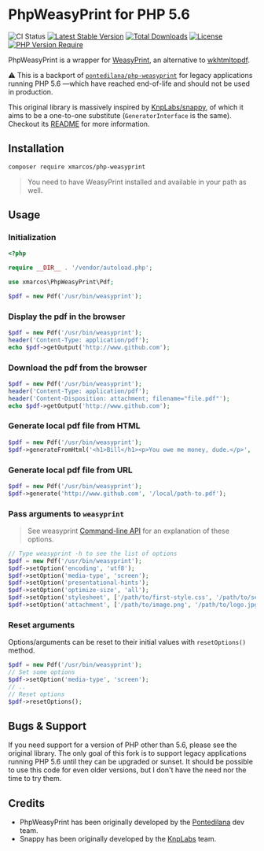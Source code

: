 # PhpWeasyPrint for PHP 5.6

![CI Status](https://github.com/xmarcos/php-weasyprint/actions/workflows/ci.yaml/badge.svg)
[![Latest Stable Version](http://poser.pugx.org/xmarcos/php-weasyprint/v)](https://packagist.org/packages/xmarcos/php-weasyprint)
[![Total Downloads](http://poser.pugx.org/xmarcos/php-weasyprint/downloads)](https://packagist.org/packages/xmarcos/php-weasyprint)
[![License](http://poser.pugx.org/xmarcos/php-weasyprint/license)](https://packagist.org/packages/xmarcos/php-weasyprint)
[![PHP Version Require](http://poser.pugx.org/xmarcos/php-weasyprint/require/php)](https://packagist.org/packages/xmarcos/php-weasyprint)

PhpWeasyPrint is a wrapper for [WeasyPrint](https://weasyprint.org), an alternative to [wkhtmltopdf](https://wkhtmltopdf.org).

:warning: This is a backport of [`pontedilana/php-weasyprint`](https://github.com/pontedilana/php-weasyprint) for legacy applications running PHP 5.6 —which have reached end-of-life and should not be used in production.

This original library is massively inspired by [KnpLabs/snappy](https://github.com/KnpLabs/snappy), of which it aims to be a one-to-one substitute (`GeneratorInterface` is the same). Checkout its [README](https://github.com/pontedilana/php-weasyprint/blob/main/README.md) for more information.

## Installation

```bash
composer require xmarcos/php-weasyprint
```

> You need to have WeasyPrint installed and available in your path as well.

## Usage

### Initialization

```php
<?php

require __DIR__ . '/vendor/autoload.php';

use xmarcos\PhpWeasyPrint\Pdf;

$pdf = new Pdf('/usr/bin/weasyprint');
```

### Display the pdf in the browser

```php
$pdf = new Pdf('/usr/bin/weasyprint');
header('Content-Type: application/pdf');
echo $pdf->getOutput('http://www.github.com');
```

### Download the pdf from the browser

```php
$pdf = new Pdf('/usr/bin/weasyprint');
header('Content-Type: application/pdf');
header('Content-Disposition: attachment; filename="file.pdf"');
echo $pdf->getOutput('http://www.github.com');
```

### Generate local pdf file from HTML

```php
$pdf = new Pdf('/usr/bin/weasyprint');
$pdf->generateFromHtml('<h1>Bill</h1><p>You owe me money, dude.</p>', '/tmp/bill-123.pdf');
```

### Generate local pdf file from URL

```php
$pdf = new Pdf('/usr/bin/weasyprint');
$pdf->generate('http://www.github.com', '/local/path-to.pdf');
```

### Pass arguments to `weasyprint`

> See weasyprint [Command-line API](https://doc.courtbouillon.org/weasyprint/stable/api_reference.html#command-line-api) for an explanation of these options.

```php
// Type weasyprint -h to see the list of options
$pdf = new Pdf('/usr/bin/weasyprint');
$pdf->setOption('encoding', 'utf8');
$pdf->setOption('media-type', 'screen');
$pdf->setOption('presentational-hints');
$pdf->setOption('optimize-size', 'all');
$pdf->setOption('stylesheet', ['/path/to/first-style.css', '/path/to/second-style.css']);
$pdf->setOption('attachment', ['/path/to/image.png', '/path/to/logo.jpg']);
```

### Reset arguments

Options/arguments can be reset to their initial values with `resetOptions()` method.

```php
$pdf = new Pdf('/usr/bin/weasyprint');
// Set some options
$pdf->setOption('media-type', 'screen');
// ..
// Reset options
$pdf->resetOptions();
```

## Bugs & Support

If you need support for a version of PHP other than 5.6, please see the original library. The only goal of this fork is to support legacy applications running PHP 5.6 until they can be upgraded or sunset. It should be possible to use this code for even older versions, but I don't have the need nor the time to try them.

## Credits

- PhpWeasyPrint has been originally developed by the [Pontedilana](https://www.pontedilana.it) dev team.
- Snappy has been originally developed by the [KnpLabs](http://knplabs.com) team.

